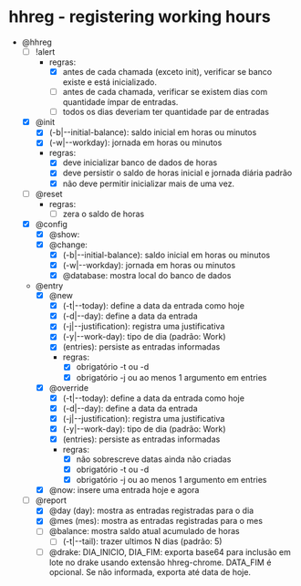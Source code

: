 # hhreg - registering working hours

- @hhreg
    - [ ] !alert
        - regras:
            - [x] antes de cada chamada (exceto init), verificar se banco existe e está inicializado.
            - [ ] antes de cada chamada, verificar se existem dias com quantidade ímpar de entradas.
            - [ ] todos os dias deveriam ter quantidade par de entradas
    - [x] @init
        - [x] (-b|--initial-balance): saldo inicial em horas ou minutos
        - [x] (-w|--workday): jornada em horas ou minutos
        - regras:
            - [x] deve inicializar banco de dados de horas
            - [x] deve persistir o saldo de horas inicial e jornada diária padrão
            - [x] não deve permitir inicializar mais de uma vez.
    - [ ] @reset
        - regras:
            - [ ] zera o saldo de horas
    - [x] @config
        - [x] @show: 
        - [x] @change:
            - [x] (-b|--initial-balance): saldo inicial em horas ou minutos
            - [x] (-w|--workday): jornada em horas ou minutos
            - [x] @database: mostra local do banco de dados
    - @entry
        - [x] @new
            - [x] (-t|--today): define a data da entrada como hoje
            - [x] (-d|--day): define a data da entrada
            - [x] (-j|--justification): registra uma justificativa
            - [x] (-y|--work-day): tipo de dia (padrão: Work)
            - [x] (entries): persiste as entradas informadas
            - regras:
                - [x] obrigatório -t ou -d
                - [x] obrigatório -j ou ao menos 1 argumento em entries
        - [x] @override
            - [x] (-t|--today): define a data da entrada como hoje
            - [x] (-d|--day): define a data da entrada
            - [x] (-j|--justification): registra uma justificativa
            - [x] (-y|--work-day): tipo de dia (padrão: Work)
            - [x] (entries): persiste as entradas informadas
            - regras:
                - [x] não sobrescreve datas ainda não criadas
                - [x] obrigatório -t ou -d
                - [x] obrigatório -j ou ao menos 1 argumento em entries
        - [x] @now: insere uma entrada hoje e agora
    - [ ] @report
        - [x] @day (day): mostra as entradas registradas para o dia
        - [x] @mes (mes): mostra as entradas registradas para o mes
        - [ ] @balance: mostra saldo atual acumulado de horas
            - [ ] (-t|--tail): trazer ultimos N dias (padrão: 5)
        - [ ] @drake: DIA_INICIO, DIA_FIM: exporta base64 para inclusão em lote no drake usando extensão hhreg-chrome. DATA_FIM é opcional. Se não informada, exporta até data de hoje.